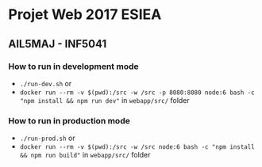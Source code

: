 # Projet Web 2017 ESIEA
## AIL5MAJ - INF5041

### How to run in development mode
- `./run-dev.sh`
or
- `docker run --rm -v $(pwd):/src -w /src -p 8080:8080 node:6 bash -c "npm install && npm run dev"` in `webapp/src/` folder

### How to run in production mode
- `./run-prod.sh`
or
- `docker run --rm -v $(pwd):/src -w /src node:6 bash -c "npm install && npm run build"` in `webapp/src/` folder
